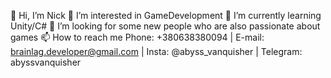 👋 Hi, I’m Nick
👀 I’m interested in GameDevelopment
🌱 I’m currently learning Unity/C#
💞️ I’m looking for some new people who are also passionate about games
📫 How to reach me Phone: +380638380094 | E-mail: brainlag.developer@gmail.com | Insta: @abyss_vanquisher | Telegram: abyssvanquisher
